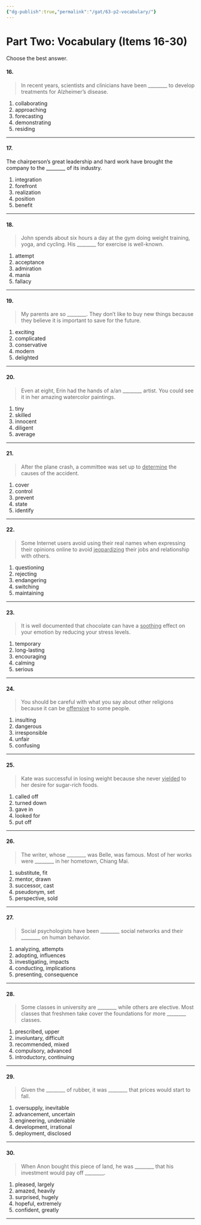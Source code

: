```yaml
---
{"dg-publish":true,"permalink":"/gat/63-p2-vocabulary/"}
---
```


# Part Two: Vocabulary (Items 16-30)
Choose the best answer.

#### 16. 
> In recent years, scientists and clinicians have been \_\_\_\_\_\_\_\_ to develop treatments for Alzheimer’s disease.
1. collaborating
2. approaching
3. forecasting
4. demonstrating
5. residing

---
#### 17.
The chairperson’s great leadership and hard work have brought the company to
the \_\_\_\_\_\_\_\_ of its industry.
1. integration
2. forefront
3. realization
4. position
5. benefit

---
#### 18.
> John spends about six hours a day at the gym doing weight training, yoga, and cycling. His \_\_\_\_\_\_\_\_ for exercise is well-known.
1. attempt
2. acceptance
3. admiration
4. mania
5. fallacy

---
#### 19.
> My parents are so \_\_\_\_\_\_\_\_. They don’t like to buy new things because they believe it is important to save for the future.
1. exciting
2. complicated
3. conservative
4. modern
5. delighted

---
#### 20.
> Even at eight, Erin had the hands of a/an \_\_\_\_\_\_\_\_ artist. You could see it in her amazing watercolor paintings.
1. tiny
2. skilled
3. innocent
4. diligent
5. average

---
#### 21.
> After the plane crash, a committee was set up to <u>determine</u> the causes of the accident.
1. cover
2. control
3. prevent
4. state
5. identify

---
#### 22.
> Some Internet users avoid using their real names when expressing their opinions online to avoid <u>jeopardizing</u> their jobs and relationship with others.
1. questioning
2. rejecting
3. endangering
4. switching
5. maintaining

---
#### 23.
> It is well documented that chocolate can have a <u>soothing</u> effect on your emotion by reducing your stress levels.
1. temporary
2. long-lasting
3. encouraging
4. calming
5. serious

---
#### 24.
> You should be careful with what you say about other religions because it can be <u>offensive</u> to some people.
1. insulting
2. dangerous
3. irresponsible
4. unfair
5. confusing

---
#### 25.
> Kate was successful in losing weight because she never <u>yielded</u> to her desire for sugar-rich foods.
1. called off
2. turned down
3. gave in
4. looked for
5. put off

---
#### 26.
> The writer, whose \_\_\_\_\_\_\_\_ was Belle, was famous. Most of her works were \_\_\_\_\_\_\_\_ in her hometown, Chiang Mai.
1. substitute, fit
2. mentor, drawn
3. successor, cast
4. pseudonym, set
5. perspective, sold

---
#### 27.
> Social psychologists have been \_\_\_\_\_\_\_\_ social networks and their \_\_\_\_\_\_\_\_ on human behavior.
1. analyzing, attempts
2. adopting, influences
3. investigating, impacts
4. conducting, implications
5. presenting, consequence

---
#### 28.
> Some classes in university are \_\_\_\_\_\_\_\_ while others are elective. Most classes that freshmen take cover the foundations for more \_\_\_\_\_\_\_\_ classes.
1. prescribed, upper
2. involuntary, difficult
3. recommended, mixed
4. compulsory, advanced
5. introductory, continuing

---
#### 29.
> Given the \_\_\_\_\_\_\_\_ of rubber, it was \_\_\_\_\_\_\_\_ that prices would start to fall.
1. oversupply, inevitable
2. advancement, uncertain
3. engineering, undeniable
4. development, irrational
5. deployment, disclosed
---
#### 30.
> When Anon bought this piece of land, he was \_\_\_\_\_\_\_\_ that his investment would pay off \_\_\_\_\_\_\_\_.
1. pleased, largely
2. amazed, heavily
3. surprised, hugely
4. hopeful, extremely
5. confident, greatly

---